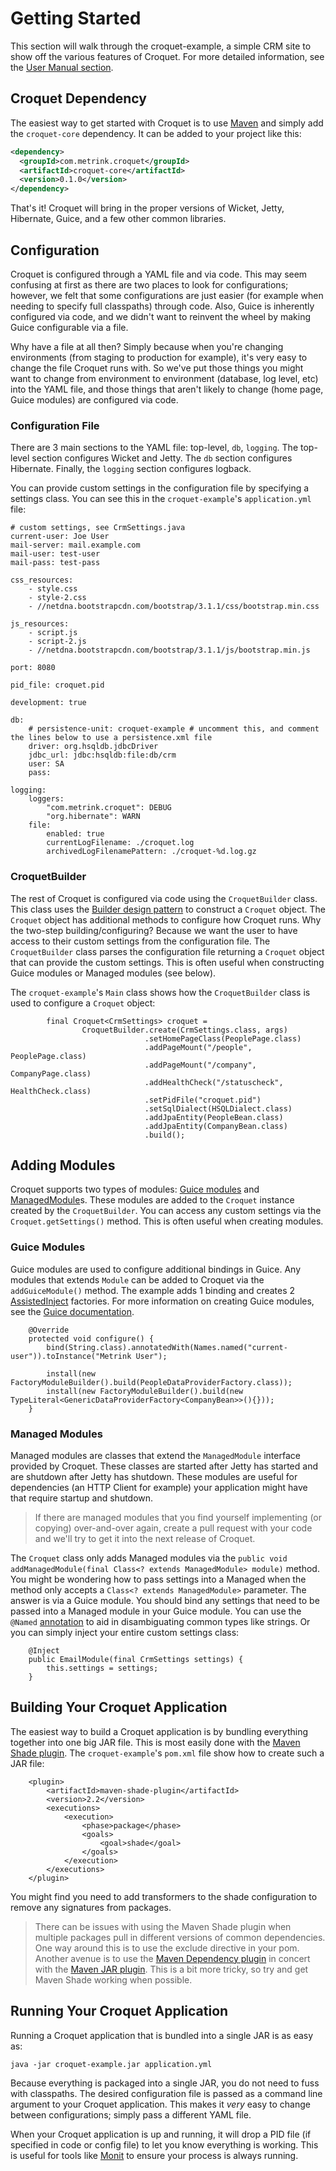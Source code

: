 # Getting Started

This section will walk through the croquet-example, a simple CRM site to show off the various features of Croquet. For more detailed information, see the [User Manual section](003-user-manual.html).

## Croquet Dependency

The easiest way to get started with Croquet is to use [Maven](http://maven.apache.org/) and simply add the ``croquet-core`` dependency. It can be added to your project like this:

```xml
<dependency>
  <groupId>com.metrink.croquet</groupId>
  <artifactId>croquet-core</artifactId>
  <version>0.1.0</version>
</dependency>
```

That's it! Croquet will bring in the proper versions of Wicket, Jetty, Hibernate, Guice, and a few other common libraries.

## Configuration

Croquet is configured through a YAML file and via code. This may seem confusing at first as there are two places to look for configurations; however, we felt that some configurations are just easier (for example when needing to specify full classpaths) through code. Also, Guice is inherently configured via code, and we didn't want to reinvent the wheel by making Guice configurable via a file.

Why have a file at all then? Simply because when you're changing environments (from staging to production for example), it's very easy to change the file Croquet runs with. So we've put those things you might want to change from environment to environment (database, log level, etc) into the YAML file, and those things that aren't likely to change (home page, Guice modules) are configured via code.

### Configuration File

There are 3 main sections to the YAML file: top-level, ``db``, ``logging``. The top-level section configures Wicket and Jetty. The ``db`` section configures Hibernate. Finally, the ``logging`` section configures logback.

You can provide custom settings in the configuration file by specifying a settings class. You can see this in the ``croquet-example``'s ``application.yml`` file:

```
# custom settings, see CrmSettings.java
current-user: Joe User
mail-server: mail.example.com
mail-user: test-user
mail-pass: test-pass

css_resources:
    - style.css
    - style-2.css
    - //netdna.bootstrapcdn.com/bootstrap/3.1.1/css/bootstrap.min.css

js_resources:
    - script.js
    - script-2.js
    - //netdna.bootstrapcdn.com/bootstrap/3.1.1/js/bootstrap.min.js

port: 8080

pid_file: croquet.pid

development: true

db:
    # persistence-unit: croquet-example # uncomment this, and comment the lines below to use a persistence.xml file
    driver: org.hsqldb.jdbcDriver
    jdbc_url: jdbc:hsqldb:file:db/crm
    user: SA
    pass:
 
logging:
    loggers:
        "com.metrink.croquet": DEBUG
        "org.hibernate": WARN
    file:
        enabled: true
        currentLogFilename: ./croquet.log
        archivedLogFilenamePattern: ./croquet-%d.log.gz

```

### CroquetBuilder

The rest of Croquet is configured via code using the ``CroquetBuilder`` class. This class uses the [Builder design pattern](http://en.wikipedia.org/wiki/Builder_pattern) to construct a ``Croquet`` object. The ``Croquet`` object has additional methods to configure how Croquet runs. Why the two-step building/configuring? Because we want the user to have access to their custom settings from the configuration file. The ``CroquetBuilder`` class parses the configuration file returning a ``Croquet`` object that can provide the custom settings. This is often useful when constructing Guice modules or Managed modules (see below).

The ``croquet-example``'s ``Main`` class shows how the ``CroquetBuilder`` class is used to configure a ``Croquet`` object:

```
        final Croquet<CrmSettings> croquet =
                CroquetBuilder.create(CrmSettings.class, args)
                              .setHomePageClass(PeoplePage.class)
                              .addPageMount("/people", PeoplePage.class)
                              .addPageMount("/company", CompanyPage.class)
                              .addHealthCheck("/statuscheck", HealthCheck.class)
                              .setPidFile("croquet.pid")
                              .setSqlDialect(HSQLDialect.class)
                              .addJpaEntity(PeopleBean.class)
                              .addJpaEntity(CompanyBean.class)
                              .build();
```

## Adding Modules

Croquet supports two types of modules: [Guice modules](http://google-guice.googlecode.com/git/javadoc/com/google/inject/Module.html) and [ManagedModule](http://croquet.metrink.com/apidocs/com/metrink/croquet/modules/ManagedModule.html)s. These modules are added to the ``Croquet`` instance created by the ``CroquetBuilder``. You can access any custom settings via the ``Croquet.getSettings()`` method. This is often useful when creating modules.

### Guice Modules

Guice modules are used to configure additional bindings in Guice. Any modules that extends ``Module`` can be added to Croquet via the ``addGuiceModule()`` method. The example adds 1 binding and creates 2 [AssistedInject](https://code.google.com/p/google-guice/wiki/AssistedInject) factories. For more information on creating Guice modules, see the [Guice documentation](https://code.google.com/p/google-guice/wiki/GettingStarted).

```
    @Override
    protected void configure() {
        bind(String.class).annotatedWith(Names.named("current-user")).toInstance("Metrink User");

        install(new FactoryModuleBuilder().build(PeopleDataProviderFactory.class));
        install(new FactoryModuleBuilder().build(new TypeLiteral<GenericDataProviderFactory<CompanyBean>>(){}));
    }
```

### Managed Modules

Managed modules are classes that extend the ``ManagedModule`` interface provided by Croquet. These classes are started after Jetty has started and are shutdown after Jetty has shutdown. These modules are useful for dependencies (an HTTP Client for example) your application might have that require startup and shutdown.

> If there are managed modules that you find yourself implementing (or copying) over-and-over again, create a pull request with your code and we'll try to get it into the next release of Croquet.

The ``Croquet`` class only adds Managed modules via the ``public void addManagedModule(final Class<? extends ManagedModule> module)`` method. You might be wondering how to pass settings into a Managed when the method only accepts a ``Class<? extends ManagedModule>`` parameter. The answer is via a Guice module. You should bind any settings that need to be passed into a Managed module in your Guice module. You can use the ``@Named`` [annotation](http://code.google.com/p/google-guice/wiki/BindingAnnotations) to aid in disambiguating common types like strings. Or you can simply inject your entire custom settings class:

```
    @Inject
    public EmailModule(final CrmSettings settings) {
        this.settings = settings;
    }
```

## Building Your Croquet Application

The easiest way to build a Croquet application is by bundling everything together into one big JAR file. This is most easily done with the [Maven Shade plugin](http://maven.apache.org/plugins/maven-shade-plugin/). The ``croquet-example``'s ``pom.xml`` file show how to create such a JAR file:

```
    <plugin>
        <artifactId>maven-shade-plugin</artifactId>
        <version>2.2</version>
        <executions>
            <execution>
                <phase>package</phase>
                <goals>
                    <goal>shade</goal>
                </goals>
            </execution>
        </executions>
    </plugin>
```

You might find you need to add transformers to the shade configuration to remove any signatures from packages.

> There can be issues with using the Maven Shade plugin when multiple packages pull in different versions of common dependencies. One way around this is to use the exclude directive in your pom. Another avenue is to use the [Maven Dependency plugin](http://maven.apache.org/plugins/maven-dependency-plugin/) in concert with the [Maven JAR plugin](http://maven.apache.org/plugins/maven-jar-plugin/). This is a bit more tricky, so try and get Maven Shade working when possible.

## Running Your Croquet Application

Running a Croquet application that is bundled into a single JAR is as easy as:

```
java -jar croquet-example.jar application.yml
```

Because everything is packaged into a single JAR, you do not need to fuss with classpaths. The desired configuration file is passed as a command line argument to your Croquet application. This makes it _very_ easy to change between configurations; simply pass a different YAML file.

When your Croquet application is up and running, it will drop a PID file (if specified in code or config file) to let you know everything is working. This is useful for tools like [Monit](http://mmonit.com/monit/) to ensure your process is always running.

